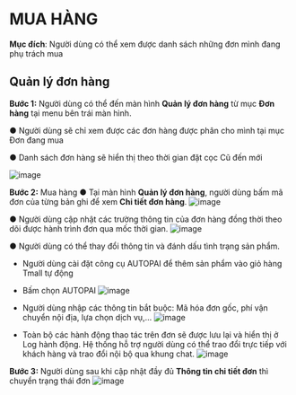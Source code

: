 # MUA HÀNG
**Mục đích**: Người dùng có thể xem được danh sách những đơn mình đang phụ trách mua 
## Quản lý đơn hàng
**Bước 1:** Người dùng có thể đến màn hình **Quản lý đơn hàng** từ mục **Đơn hàng** tại menu bên trái màn hình. 

● Người dùng sẽ chỉ xem được các đơn hàng được phân cho mình tại mục Đơn đang mua

● Danh sách đơn hàng sẽ hiển thị theo thời gian đặt cọc Cũ đến mới

![image](https://user-images.githubusercontent.com/75475064/101879391-d699d780-3bc3-11eb-8ce8-3613f6caa45e.png)

**Bước 2:** Mua hàng
● Tại màn hình **Quản lý đơn hàng**, người dùng bấm mã đơn của từng bản ghi để xem **Chi tiết đơn hàng**.
![image](https://user-images.githubusercontent.com/75475064/101879674-47d98a80-3bc4-11eb-8b2b-6e3eaa7b7a92.png)

● Người dùng cập nhật các trường thông tin của đơn hàng đồng thời theo dõi được hành trình đơn qua mốc thời gian.
 ![image](https://user-images.githubusercontent.com/75475064/101880067-e7971880-3bc4-11eb-9e6d-2292a1500788.png)

●	Người dùng có thể thay đổi thông tin và đánh dấu tình trạng sản phẩm.
- Người dùng cài đặt công cụ AUTOPAI để thêm sản phẩm vào giỏ hàng Tmall tự động
-	Bấm chọn AUTOPAI
![image](https://user-images.githubusercontent.com/75475064/101880249-2927c380-3bc5-11eb-91cb-b41f820d7160.png)

-	Người dùng nhập các thông tin bắt buộc: Mã hóa đơn gốc, phí vận chuyển nội địa, lựa chọn dịch vụ,...
![image](https://user-images.githubusercontent.com/75475064/101880428-7dcb3e80-3bc5-11eb-97e0-6c7ef5d26783.png) 

-	Toàn bộ các hành động thao tác trên đơn sẽ được lưu lại và hiển thị ở Log hành động. Hệ thống hỗ trợ người dùng có thể trao đổi trực tiếp với khách hàng và trao đổi nội bộ qua khung chat.
![image](https://user-images.githubusercontent.com/75475064/101880605-c682f780-3bc5-11eb-866c-7496175ad35b.png)
 	 
**Bước 3:** Người dùng sau khi cập nhật đầy đủ **Thông tin chi tiết đơn** thì chuyển trạng thái đơn
![image](https://user-images.githubusercontent.com/75475064/101880842-224d8080-3bc6-11eb-99b4-95009029e888.png)
 

